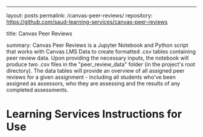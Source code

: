 ---
layout: posts
permalink: /canvas-peer-reviews/
repository: https://github.com/saud-learning-services/canvas-peer-reviews


title: Canvas Peer Reviews

summary: Canvas Peer Reviews is a Jupyter Notebook and Python script that works with Canvas LMS Data to create formatted .csv tables containing peer review data. Upon providing the necessary inputs, the notebook will produce two .csv files in the "peer_review_data" folder (in the project's root directory). The data tables will provide an overview of all assigned peer reviews for a given assignment - including all students who've been assigned as assessors, who they are assessing and the results of any completed assessments.

# Learning Services Instructions for Use